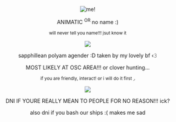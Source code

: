 <p align="center">
<picture>
 <source media="(prefers-color-scheme: dark)" srcset="https://files.catbox.moe/0h9imi.png">
 <source media="(prefers-color-scheme: light)" srcset="https://files.catbox.moe/nwyo34.png">
 <img alt="me!" src="https://files.catbox.moe/nwyo34.png">
</picture>
  </p>
  <p align="center">
ANIMATIC <sup>OR</sup> no name :)
  </p>
  <p align="center">
  <sup>will never tell you name!!! jsut know it </sup>
    </p>
    <p align="center">
    <img src="https://files.catbox.moe/p3xhxh.gif"/>
    </p> 
      <p align="center">
        sapphillean polyam agender :D taken by my lovely bf ‹𝟹
         </p>
         <p align="center">
    MOST LIKELY AT OSC AREA!!! or clover hunting...
        </p> 
          <p align="center">
    <sup>if you are friendly, interact! or i will do it first ◞</sup>
    </p> 
     <p align="center">
    <img src="https://64.media.tumblr.com/3aabfe556b3a186fb74ad7effd1af10d/de34f28c78a8987c-d6/s100x200/2c07ea45f7d113f7f67d077e68c9f33d75637648.pnj"/>
    </p> 
    <p align="center">
DNI IF YOURE REALLY MEAN TO PEOPLE FOR NO REASON!!! ick? 
      </p> 
      <p align="center">
also dni if you bash our ships :( makes me sad
</p> 
